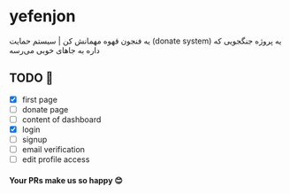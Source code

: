 # yefenjon
یه فنجون قهوه مهمانش کن | سیستم حمایت (donate system)
یه پروژه جنگجویی که داره به جاهای خوبی می‌رسه

## TODO 📝
- [x] first page
- [ ] donate page
- [ ] content of dashboard
- [x] login
- [ ] signup 
- [ ] email verification
- [ ] edit profile access

#### Your PRs make us so happy 😊
